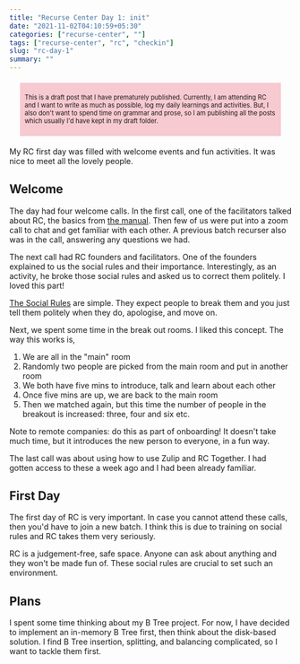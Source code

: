 ```yaml
---
title: "Recurse Center Day 1: init"
date: "2021-11-02T04:10:59+05:30"
categories: ["recurse-center", ""]
tags: ["recurse-center", "rc", "checkin"]
slug: "rc-day-1"
summary: ""
---
```


<div style="font-size: 0.7rem; margin: 1.2rem; padding: 0.5rem; background: #f7c9d0;"><p>This is a draft post that I have prematurely published. Currently, I am attending RC and I want to write as much as possible, log my daily learnings and activities. But, I also don't want to spend time on grammar and prose, so I am publishing all the posts which usually I'd have kept in my draft folder.</p></div>

My RC first day was filled with welcome events and fun activities. It was nice to meet all the lovely people.

## Welcome

The day had four welcome calls. In the first call, one of the facilitators talked about RC, the basics from [the manual](https://www.recurse.com/manual). Then few of us were put into a zoom call to chat and get familiar with each other. A previous batch recurser also was in the call, answering any questions we had.

The next call had RC founders and facilitators. One of the founders explained to us the social rules and their importance. Interestingly, as an activity, he broke those social rules and asked us to correct them politely. I loved this part!

[The Social Rules](https://www.recurse.com/manual#sec-environment) are simple. They expect people to break them and you just tell them politely when they do, apologise, and move on.

Next, we spent some time in the break out rooms. I liked this concept. The way this works is,

1. We are all in the "main" room
2. Randomly two people are picked from the main room and put in another room 
3. We both have five mins to introduce, talk and learn about each other
4. Once five mins are up, we are back to the main room
5. Then we matched again, but this time the number of people in the breakout is increased: three, four and six etc.

Note to remote companies: do this as part of onboarding! It doesn't take much time, but it introduces the new person to everyone, in a fun way.

The last call was about using how to use Zulip and RC Together. I had gotten access to these a week ago and I had been already familiar.

## First Day

The first day of RC is very important. In case you cannot attend these calls, then you'd have to join a new batch. I think this is due to training on social rules and RC takes them very seriously.

RC is a judgement-free, safe space. Anyone can ask about anything and they won't be made fun of. These social rules are crucial to set such an environment.

## Plans

I spent some time thinking about my B Tree project. For now, I have decided to implement an in-memory B Tree first, then think about the disk-based solution. I find B Tree insertion, splitting, and balancing complicated, so I want to tackle them first.
